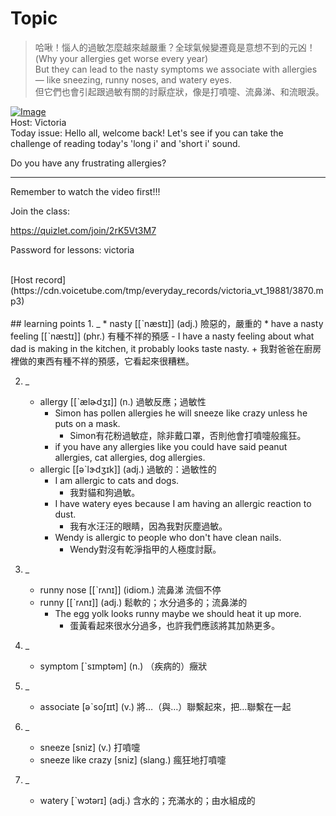 # Topic

> 哈啾！惱人的過敏怎麼越來越嚴重？全球氣候變遷竟是意想不到的元凶！(Why your allergies get worse every year) <br>
> But they can lead to the nasty symptoms we associate with allergies — like sneezing, runny noses, and watery eyes. <br>
> 但它們也會引起跟過敏有關的討厭症狀，像是打噴嚏、流鼻涕、和流眼淚。 <br>

[![Image](https://cdn.voicetube.com/assets/thumbnails/WEhKSWYGluk.jpg)](https://www.youtube.com/embed/WEhKSWYGluk?rel=0&showinfo=0&cc_load_policy=0&controls=1&autoplay=1&iv_load_policy=3&playsinline=1&wmode=transparent&start=25&end=35&enablejsapi=1&origin=https://tw.voicetube.com&widgetid=1)<br>
Host: Victoria
<br>Today issue: Hello all, welcome back! Let's see if you can take the challenge of reading today's 'long i' and 'short i' sound.

Do you have any frustrating allergies?



-----

Remember to watch the video first!!!

Join the class:

https://quizlet.com/join/2rK5Vt3M7

Password for lessons: victoria


<br>
[Host record](https://cdn.voicetube.com/tmp/everyday_records/victoria_vt_19881/3870.mp3)
<br><br>
## learning points
1. _
	* nasty [[ˋnæstɪ]] (adj.) 險惡的，嚴重的
	* have a nasty feeling [[ˋnæstɪ]] (phr.) 有種不祥的預感
		- I have a nasty feeling about what dad is making in the kitchen, it probably looks taste nasty.
			+ 我對爸爸在廚房裡做的東西有種不祥的預感，它看起來很糟糕。

2. _
	* allergy [[ˋælɚdʒɪ]] (n.) 過敏反應；過敏性
		- Simon has pollen allergies he will sneeze like crazy unless he puts on a mask.
			+ Simon有花粉過敏症，除非戴口罩，否則他會打噴嚏般瘋狂。
		- if you have any allergies like you could have said peanut allergies, cat allergies, dog allergies.
	* allergic [[əˋlɝdʒɪk]] (adj.) 過敏的：過敏性的
		- I am allergic to cats and dogs.
			+ 我對貓和狗過敏。
		- I have watery eyes because I am having an allergic reaction to dust.
			+ 我有水汪汪的眼睛，因為我對灰塵過敏。
		- Wendy is allergic to people who don't have clean nails.
			+ Wendy對沒有乾淨指甲的人極度討厭。

3. _
	* runny nose [[ˋrʌnɪ]] (idiom.) 流鼻涕 流個不停
	* runny [[ˋrʌnɪ]] (adj.) 鬆軟的；水分過多的；流鼻涕的
		- The egg yolk looks runny maybe we should heat it up more.
			+ 蛋黃看起來很水分過多，也許我們應該將其加熱更多。

4. _
	* symptom [ˋsɪmptəm] (n.) （疾病的）癥狀
5. _
	* associate [əˋsoʃɪɪt] (v.) 將…（與…）聯繫起來，把…聯繫在一起
6. _
	* sneeze [sniz] (v.) 打噴嚏
	* sneeze like crazy [sniz] (slang.) 瘋狂地打噴嚏
7. _
	* watery [ˋwɔtərɪ] (adj.) 含水的；充滿水的；由水組成的
